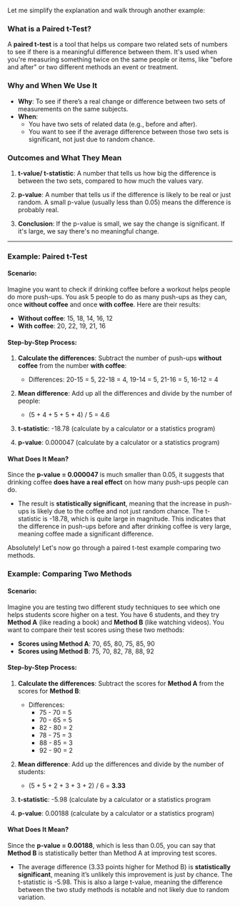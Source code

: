 Let me simplify the explanation and walk through another example:

### What is a Paired t-Test?

A **paired t-test** is a tool that helps us compare two related sets of numbers to see if there is a meaningful difference between them. It's used when you're measuring something twice on the same people or items, like "before and after" or two different methods an event or treatment.

### Why and When We Use It

- **Why**: To see if there’s a real change or difference between two sets of measurements on the same subjects.
- **When**: 
  - You have two sets of related data (e.g., before and after).
  - You want to see if the average difference between those two sets is significant, not just due to random chance.

### Outcomes and What They Mean

1. **t-value/ t-statistic**: A number that tells us how big the difference is between the two sets, compared to how much the values vary.
   
2. **p-value**: A number that tells us if the difference is likely to be real or just random. A small p-value (usually less than 0.05) means the difference is probably real.
   
3. **Conclusion**: If the p-value is small, we say the change is significant. If it's large, we say there's no meaningful change.

---

### Example: Paired t-Test

#### Scenario:
Imagine you want to check if drinking coffee before a workout helps people do more push-ups. You ask 5 people to do as many push-ups as they can, once **without coffee** and once **with coffee**. Here are their results:

- **Without coffee**: 15, 18, 14, 16, 12
- **With coffee**: 20, 22, 19, 21, 16

#### Step-by-Step Process:

1. **Calculate the differences**: Subtract the number of push-ups **without coffee** from the number **with coffee**:
   - Differences: 20-15 = 5, 22-18 = 4, 19-14 = 5, 21-16 = 5, 16-12 = 4

2. **Mean difference**: Add up all the differences and divide by the number of people:
   - (5 + 4 + 5 + 5 + 4) / 5 = 4.6

3. **t-statistic**: -18.78 (calculate by a calculator or a statistics program)

4. **p-value**: 0.000047  (calculate by a calculator or a statistics program)

#### What Does It Mean?
Since the **p-value = 0.000047** is much smaller than 0.05, it suggests that drinking coffee **does have a real effect** on how many push-ups people can do.
- The result is **statistically significant**, meaning that the increase in push-ups is likely due to the coffee and not just random chance.
The t-statistic is -18.78, which is quite large in magnitude. This indicates that the difference in push-ups before and after drinking coffee is very large, meaning coffee made a significant difference.

Absolutely! Let's now go through a paired t-test example comparing two methods.

### Example: Comparing Two Methods

#### Scenario:
Imagine you are testing two different study techniques to see which one helps students score higher on a test. You have 6 students, and they try **Method A** (like reading a book) and **Method B** (like watching videos). You want to compare their test scores using these two methods:

- **Scores using Method A**: 70, 65, 80, 75, 85, 90
- **Scores using Method B**: 75, 70, 82, 78, 88, 92

#### Step-by-Step Process:

1. **Calculate the differences**: Subtract the scores for **Method A** from the scores for **Method B**:
   - Differences: 
     - 75 - 70 = 5
     - 70 - 65 = 5
     - 82 - 80 = 2
     - 78 - 75 = 3
     - 88 - 85 = 3
     - 92 - 90 = 2

2. **Mean difference**: Add up the differences and divide by the number of students:
   - (5 + 5 + 2 + 3 + 3 + 2) / 6 = **3.33**

3. **t-statistic**: -5.98 (calculate by a calculator or a statistics program
  
4. **p-value**: 0.00188  (calculate by a calculator or a statistics program)

#### What Does It Mean?

Since the **p-value = 0.00188**, which is less than 0.05, you can say that **Method B** is statistically better than Method A at improving test scores.
- The average difference (3.33 points higher for Method B) is **statistically significant**, meaning it’s unlikely this improvement is just by chance.
The t-statistic is -5.98. This is also a large t-value, meaning the difference between the two study methods is notable and not likely due to random variation.

